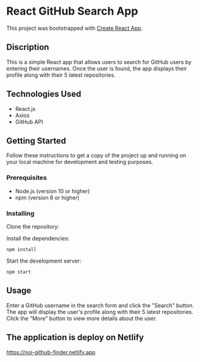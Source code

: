 # React GitHub Search App

This project was bootstrapped with [Create React App](https://github.com/facebook/create-react-app).

## Discription
This is a simple React app that allows users to search for GitHub users by entering their usernames. Once the user is found, the app displays their profile along with their 5 latest repositories.

## Technologies Used

- React.js
- Axios
- GitHub API

## Getting Started

Follow these instructions to get a copy of the project up and running on your local machine for development and testing purposes.

### Prerequisites

- Node.js (version 10 or higher)
- npm (version 6 or higher)

### Installing

Clone the repository:

Install the dependencies:

```
npm install
```

Start the development server:

```
npm start
```

## Usage

Enter a GitHub username in the search form and click the "Search" button. The app will display the user's profile along with their 5 latest repositories. Click the "More" button to view more details about the user.

## The application is deploy on Netlify
https://noi-github-finder.netlify.app

